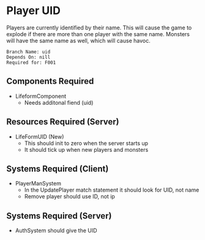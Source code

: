 # Player UID
Players are currently identified by their name. This will cause the game to explode if there are more than one player with the same name. Monsters will have the same name as well, which will cause havoc.

```
Branch Name: uid 
Depends On: nill
Required for: F001 
```

## Components Required
- LifeformComponent
  - Needs additonal fiend (uid)

## Resources Required (Server)
- LifeFormUID (New)
  - This should init to zero when the server starts up
  - It should tick up when new players and monsters

## Systems Required (Client)
- PlayerManSystem
  - In the UpdatePlayer match statement it should look for UID, not name
  - Remove player should use ID, not ip

## Systems Required (Server)
- AuthSystem should give the UID

